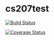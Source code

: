 # cs207test
[![Build Status](https://travis-ci.com/YanLitao/cs207test.svg?branch=master)](https://travis-ci.com/YanLitao/cs207test.svg?branch=master)

[![Coverage Status](https://codecov.io/gh/YanLitao/cs207test/branch/master/graph/badge.svg)](https://codecov.io/gh/YanLitao/cs207test)
